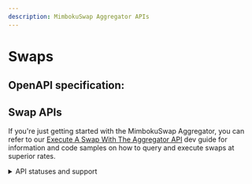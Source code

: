 ```yaml
---
description: MimbokuSwap Aggregator APIs
---
```


# Swaps

## OpenAPI specification:


## Swap APIs

If you're just getting started with the MimbokuSwap Aggregator, you can refer to our [Execute A Swap With The Aggregator API](../developer-guides/execute-a-swap-with-the-aggregator-api.md) dev guide for information and code samples on how to query and execute swaps at superior rates.

<details>

<summary>API statuses and support</summary>

**Chain identifiers**

The Aggregator APIs require a chain **name** to be included in the path when calling the APIs:

- Story Aeneid (ChainID: 1315) -> `Story Aeneid(Testnet)`

### &#x20;Latest

<figure><img src="../../../.gitbook/assets/Aggregator_API.png" alt=""><figcaption></figcaption></figure>

